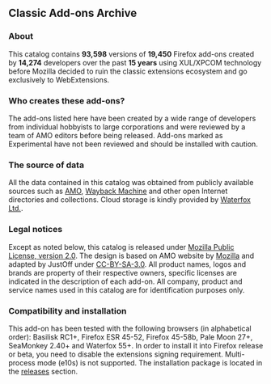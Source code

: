 ## Classic Add-ons Archive

### About

This catalog contains **93,598** versions of **19,450** Firefox add-ons created by **14,274** developers over the past **15 years** using XUL/XPCOM technology before Mozilla decided to ruin the classic extensions ecosystem and go exclusively to WebExtensions.

### Who creates these add-ons?

The add-ons listed here have been created by a wide range of developers from individual hobbyists to large corporations and were reviewed by a team of AMO editors before being released. Add-ons marked as Experimental have not been reviewed and should be installed with caution.

### The source of data

All the data contained in this catalog was obtained from publicly available sources such as [AMO](https://addons.mozilla.org/), [Wayback Machine](http://web.archive.org/) and other open Internet directories and collections. Cloud storage is kindly provided by [Waterfox Ltd.](https://www.waterfox.net/).

### Legal notices

Except as noted below, this catalog is released under [Mozilla Public License, version 2.0](http://www.mozilla.org/MPL/2.0/). The design is based on AMO website by [Mozilla](https://www.mozilla.org/) and adapted by JustOff under [CC-BY-SA-3.0](http://creativecommons.org/licenses/by-sa/3.0/). All product names, logos and brands are property of their respective owners, specific licenses are indicated in the description of each add-on. All company, product and service names used in this catalog are for identification purposes only.

### Compatibility and installation

This add-on has been tested with the following browsers (in alphabetical order): Basilisk RC1+, Firefox ESR 45-52, Firefox 45-58b, Pale Moon 27+, SeaMonkey 2.40+ and Waterfox 55+. In order to install it into Firefox release or beta, you need to disable the extensions signing requirement. Multi-process mode (e10s) is not supported. The installation package is located in the [releases](https://github.com/JustOff/ca-archive/releases) section.
